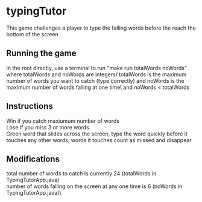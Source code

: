 # typingTutor
This game challenges a player to type the falling words before the reach the bottom of the screen

## Running the game
In the root directly, use a terminal to run "make run totalWords noWords" where totalWords and noWords are integers/
totalWords is the maximum number of words you want to catch (type correctly) and noWords is the maximum number of words falling at one time\ 
and noWords < totalWords

## Instructions
Win if you catch maxiumum number of words\
Lose if you miss 3 or more words\
Green word that slides across the screen, type the word quickly before it touches any other words, words it touches count as missed and disappear

## Modifications
total number of words to catch is currently 24 (totalWords in TypingTutorApp.java)\
number of words falling on the screen at any one time is 6 (noWords in TypingTutorApp.java)\


                                                      

                                                                                                            
